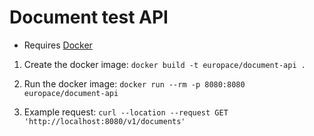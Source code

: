 # Document test API

* Requires [Docker](https://www.docker.com/products/docker-desktop/)

1. Create the docker image:
   `docker build -t europace/document-api .`

2. Run the docker image:
   `docker run --rm -p 8080:8080 europace/document-api`

3. Example request:
   `curl --location --request GET 'http://localhost:8080/v1/documents'`
